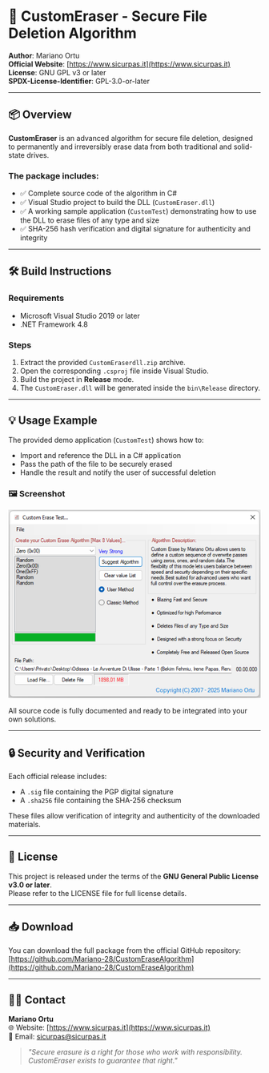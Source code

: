 
# 🔐 CustomEraser - Secure File Deletion Algorithm

**Author**: Mariano Ortu  
**Official Website**: [https://www.sicurpas.it](https://www.sicurpas.it)  
**License**: GNU GPL v3 or later  
**SPDX-License-Identifier**: GPL-3.0-or-later  

---

## 📦 Overview

**CustomEraser** is an advanced algorithm for secure file deletion, designed to permanently and irreversibly erase data from both traditional and solid-state drives.

### The package includes:

- ✅ Complete source code of the algorithm in C#
- ✅ Visual Studio project to build the DLL (`CustomEraser.dll`)
- ✅ A working sample application (`CustomTest`) demonstrating how to use the DLL to erase files of any type and size
- ✅ SHA-256 hash verification and digital signature for authenticity and integrity

---

## 🛠️ Build Instructions

### Requirements

- Microsoft Visual Studio 2019 or later
- .NET Framework 4.8

### Steps

1. Extract the provided `CustomEraserdll.zip` archive.
2. Open the corresponding `.csproj` file inside Visual Studio.
3. Build the project in **Release** mode.
4. The `CustomEraser.dll` will be generated inside the `bin\Release` directory.

---

## 💡 Usage Example

The provided demo application (`CustomTest`) shows how to:

- Import and reference the DLL in a C# application
- Pass the path of the file to be securely erased
- Handle the result and notify the user of successful deletion

### 🖼️ Screenshot

![CustomEraser Demo](Customtest.png)

All source code is fully documented and ready to be integrated into your own solutions.

---

## 🔒 Security and Verification

Each official release includes:

- A `.sig` file containing the PGP digital signature
- A `.sha256` file containing the SHA-256 checksum

These files allow verification of integrity and authenticity of the downloaded materials.

---

## 📄 License

This project is released under the terms of the **GNU General Public License v3.0 or later**.  
Please refer to the LICENSE file for full license details.

---

## 📥 Download

You can download the full package from the official GitHub repository:  
[https://github.com/Mariano-28/CustomEraseAlgorithm](https://github.com/Mariano-28/CustomEraseAlgorithm)

---

## 🧑‍💻 Contact

**Mariano Ortu**  
🌐 Website: [https://www.sicurpas.it](https://www.sicurpas.it)  
📧 Email: sicurpas@sicurpas.it  

> _"Secure erasure is a right for those who work with responsibility. CustomEraser exists to guarantee that right."_  
